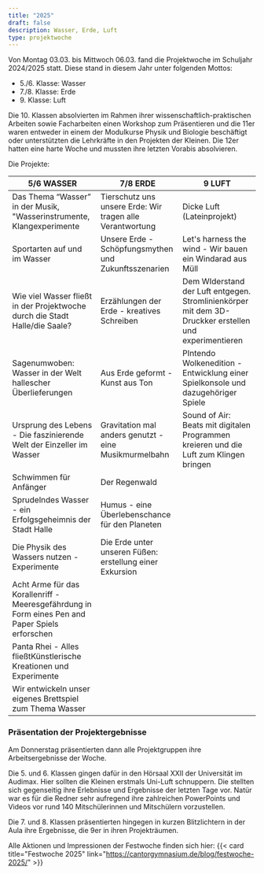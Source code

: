 ```yaml
---
title: "2025"
draft: false
description: Wasser, Erde, Luft
type: projektwoche
---
```

Von Montag 03.03. bis Mittwoch 06.03. fand die Projektwoche im Schuljahr 2024/2025 statt. Diese stand in diesem Jahr unter folgenden Mottos:

- 5./6. Klasse: Wasser
- 7./8. Klasse: Erde
- 9&#46; Klasse: Luft

Die 10. Klassen absolvierten im Rahmen ihrer wissenschaftlich-praktischen Arbeiten sowie Facharbeiten einen Workshop zum Präsentieren und die 11er waren entweder in einem der Modulkurse Physik und Biologie beschäftigt oder unterstützten die Lehrkräfte in den Projekten der Kleinen. Die 12er hatten eine harte Woche und mussten ihre letzten Vorabis absolvieren.

Die Projekte:

|5/6 WASSER|7/8 ERDE|9 LUFT|
|---|---|---|
|Das Thema “Wasser” in der Musik, "Wasserinstrumente, Klangexperimente|Tierschutz uns unsere Erde: Wir tragen alle Verantwortung|Dicke Luft (Lateinprojekt)|
|Sportarten auf und im Wasser|Unsere Erde - Schöpfungsmythen und Zukunftsszenarien|Let's harness the wind - Wir bauen ein Windarad aus Müll|
|Wie viel Wasser fließt in der Projektwoche durch die Stadt Halle/die Saale?|Erzählungen der Erde - kreatives Schreiben|Dem WIderstand der Luft entgegen. Stromlinienkörper mit dem 3D-Druckker erstellen und experimentieren|
|Sagenumwoben: Wasser in der Welt hallescher Überlieferungen|Aus Erde geformt - Kunst aus Ton|PIntendo Wolkenedition - Entwicklung einer Spielkonsole und dazugehöriger Spiele|
|Ursprung des Lebens - Die faszinierende Welt der Einzeller im Wasser|Gravitation mal anders genutzt - eine Musikmurmelbahn|Sound of Air: Beats mit digitalen Programmen kreieren und die Luft zum Klingen bringen|
|Schwimmen für Anfänger|Der Regenwald| |
|Sprudelndes Wasser - ein Erfolgsgeheimnis der Stadt Halle|Humus - eine Überlebenschance für den Planeten| |
|Die Physik des Wassers nutzen - Experimente|Die Erde unter unseren Füßen: erstellung einer Exkursion| |
|Acht Arme für das Korallenriff - Meeresgefährdung in Form eines Pen and Paper Spiels erforschen| | |
|Panta Rhei - Alles fließtKünstlerische Kreationen und Experimente| | |
|Wir entwickeln unser eigenes Brettspiel zum Thema Wasser| | |

### Präsentation der Projektergebnisse

Am Donnerstag präsentierten dann alle Projektgruppen ihre Arbeitsergebnisse der Woche.

Die 5. und 6. Klassen gingen dafür in den Hörsaal XXII der Universität im Audimax. Hier sollten die Kleinen erstmals Uni-Luft schnuppern. Die stellten sich gegenseitig ihre Erlebnisse und Ergebnisse der letzten Tage vor. Natür war es für die Redner sehr aufregend ihre zahlreichen PowerPoints und Videos vor rund 140 Mitschülerinnen und Mitschülern vorzustellen.

Die 7. und 8. Klassen präsentierten hingegen in kurzen Blitzlichtern in der Aula ihre Ergebnisse, die 9er in ihren Projekträumen.

Alle Aktionen und Impressionen der Festwoche finden sich hier: {{< card title="Festwoche 2025" link="https://cantorgymnasium.de/blog/festwoche-2025/" >}}


